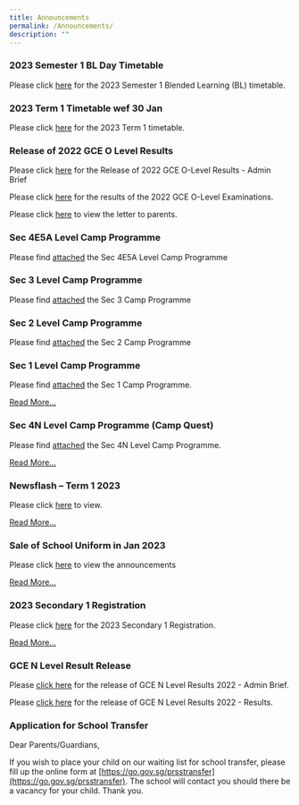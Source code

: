 ```yaml
---
title: Announcements
permalink: /Announcements/
description: ""
---
```

### 2023 Semester 1 BL Day Timetable

Please click [here](/files/2023%20SEM1%20BL%20TT%20V2%20-%20Class.pdf) for the 2023 Semester 1 Blended Learning (BL) timetable.

### 2023 Term 1 Timetable wef 30 Jan

Please click [here](/files/2023%20T1%20Timetable%20WEF%2030%20Jan%20FINAL2%20CLASSES.pdf) for the 2023 Term 1 timetable.

### Release of 2022 GCE O Level Results

Please click [here](/files/Release%20of%202022%20GCE%20O%20Level%20Results_Admin%20Brief_for%20school%20website.pdf) for the Release of 2022 GCE O-Level Results - Admin Brief

Please click [here](http://pasirrissec-moe-edu-sg-admin.cwp.sg/qql/slot/u166/Announcements/Announcements/2023/Release%20of%20O%20Level%20Results/Release%20of%202022%20GCE%20O%20Level%20Results_For%20School%20Website.pdf) for the results of the 2022 GCE O-Level Examinations.

Please click [here](https://pasirrissec-moe-edu-sg-admin.cwp.sg/others/release-of-2022-gce-o-level-results) to view the letter to parents.

### Sec 4E5A Level Camp Programme

Please find [attached](https://pasirrissec.moe.edu.sg/qql/slot/u166/Announcements/Sec%204E5NA%20Level%20Camp%20Programme.pdf) the Sec 4E5A Level Camp Programme

### Sec 3 Level Camp Programme

Please find [attached](https://pasirrissec.moe.edu.sg/qql/slot/u166/Announcements/Sec%203%20Camp%202023_Programme_updated%205%20Jan.pdf) the Sec 3 Camp Programme

### Sec 2 Level Camp Programme

Please find [attached](https://pasirrissec.moe.edu.sg/qql/slot/u166/Announcements/Camp%20Prog%20for%20Parents.pdf) the Sec 2 Camp Programme

### Sec 1 Level Camp Programme

Please find [attached](https://pasirrissec.moe.edu.sg/qql/slot/u166/Announcements/Camp%20Oneiric%20Programme.pdf) the Sec 1 Camp Programme.

[Read More...](https://pasirrissec.moe.edu.sg/qql/slot/u166/Announcements/Camp%20Oneiric%20Programme.pdf)

### Sec 4N Level Camp Programme (Camp Quest)

Please find [attached](https://pasirrissec.moe.edu.sg/qql/slot/u166/Announcements/Camp%20Quest%20Programme.pdf) the Sec 4N Level Camp Programme.

[Read More...](https://pasirrissec.moe.edu.sg/qql/slot/u166/Announcements/Camp%20Quest%20Programme.pdf)

### Newsflash – Term 1 2023

Please click [here](https://pasirrissec.moe.edu.sg/qql/slot/u166/Announcements/Newsflash%20Term%201%202023_Final.pdf) to view.

[Read More...](https://pasirrissec.moe.edu.sg/qql/slot/u166/Announcements/Newsflash%20Term%201%202023_Final.pdf)

### Sale of School Uniform in Jan 2023

Please click [here](https://pasirrissec.moe.edu.sg/qql/slot/u166/Announcements/Pasir%20Ris%20Secondary%20%20sale%20schedule%20Jan%202023%20.pdf) to view the announcements

[Read More...](https://pasirrissec.moe.edu.sg/qql/slot/u166/Announcements/Pasir%20Ris%20Secondary%20%20sale%20schedule%20Jan%202023%20.pdf)

### 2023 Secondary 1 Registration

Please click [here](https://pasirrissec-moe-edu-sg-admin.cwp.sg/others/2023-secondary-1-registration) for the 2023 Secondary 1 Registration.

[Read More...](https://pasirrissec.moe.edu.sg/others/2023-secondary-1-registration)

### GCE N Level Result Release

Please [click here](https://pasirrissec.moe.edu.sg/qql/slot/u166/Announcements/Announcements/2022/Release%20of%20GCE%20N%20Level%20Results%202022_Admin%20Brief%2019%20Dec%20Final%20-%20for%20school%20website.pdf) for the release of GCE N Level Results 2022 - Admin Brief.

Please [click here](https://pasirrissec.moe.edu.sg/qql/slot/u166/Announcements/Announcements/2022/Release%20of%20GCE%20N%20Level%20Results%202022_Results%20-%20final%20for%20school%20website.pdf) for the release of GCE N Level Results 2022 - Results.

### Application for School Transfer

Dear Parents/Guardians,

If you wish to place your child on our waiting list for school transfer, please fill up the online form at [https://go.gov.sg/prsstransfer](https://go.gov.sg/prsstransfer). The school will contact you should there be a vacancy for your child. Thank you.